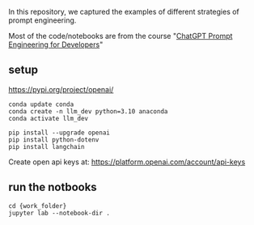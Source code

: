 
In this repository, we captured the examples of different strategies of prompt engineering. 

Most of the code/notebooks are from the course "[ChatGPT Prompt Engineering for Developers](https://learn.deeplearning.ai/chatgpt-prompt-eng/lesson/1/introduction)"

## setup 
https://pypi.org/project/openai/

```
conda update conda
conda create -n llm_dev python=3.10 anaconda
conda activate llm_dev

pip install --upgrade openai
pip install python-dotenv
pip install langchain

```

Create open api keys at: https://platform.openai.com/account/api-keys

## run the notbooks
```
cd {work_folder}
jupyter lab --notebook-dir .

```
